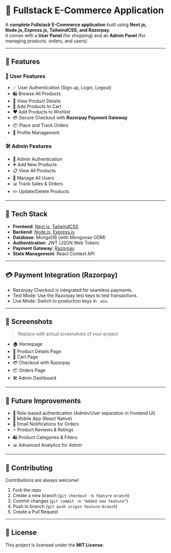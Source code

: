 # 🛒 Fullstack E-Commerce Application  

A **complete Fullstack E-Commerce application** built using **Next.js, Node.js, Express.js, TailwindCSS, and Razorpay**.  
It comes with a **User Panel** (for shopping) and an **Admin Panel** (for managing products, orders, and users).  

---

## 🚀 Features  

### 👤 User Features  
- ✅ User Authentication (Sign up, Login, Logout)  
- 🛍️ Browse All Products  
- 🔎 View Product Details  
- 🛒 Add Products to Cart  
- ❤️ Add Products to Wishlist  
- 💳 Secure Checkout with **Razorpay Payment Gateway**  
- 📦 Place and Track Orders  
- 👤 Profile Management  

### 🛠️ Admin Features  
- 🔑 Admin Authentication  
- ➕ Add New Products  
- 📋 View All Products  
- 👥 Manage All Users  
- 📊 Track Sales & Orders  
- ✏️ Update/Delete Products  

---

## 🧰 Tech Stack  

- **Frontend**: [Next.js](https://nextjs.org/), [TailwindCSS](https://tailwindcss.com/)  
- **Backend**: [Node.js](https://nodejs.org/), [Express.js](https://expressjs.com/)  
- **Database**: MongoDB (with Mongoose ODM)  
- **Authentication**: JWT (JSON Web Token)  
- **Payment Gateway**: [Razorpay](https://razorpay.com/)  
- **State Management**: React Context API  

---

## 💳 Payment Integration (Razorpay)  

- Razorpay Checkout is integrated for seamless payments.  
- Test Mode: Use the Razorpay test keys to test transactions.  
- Live Mode: Switch to production keys in `.env`.  

---

## 📸 Screenshots  

> Replace with actual screenshots of your project  

- 🏠 Homepage  
- 🔎 Product Details Page  
- 🛒 Cart Page  
- 💳 Checkout with Razorpay  
- 📦 Orders Page  
- 🛠️ Admin Dashboard  

---

## 🔮 Future Improvements  

- 🔐 Role-based authentication (Admin/User separation in frontend UI)  
- 📱 Mobile App (React Native)  
- 📧 Email Notifications for Orders  
- ⭐ Product Reviews & Ratings  
- 🛍️ Product Categories & Filters  
- 📊 Advanced Analytics for Admin  

---

## 🙌 Contributing  

Contributions are always welcome!  
1. Fork the repo  
2. Create a new branch (`git checkout -b feature-branch`)  
3. Commit changes (`git commit -m "Added new feature"`)  
4. Push to branch (`git push origin feature-branch`)  
5. Create a Pull Request  

---

## 📜 License  

This project is licensed under the **MIT License**.  
